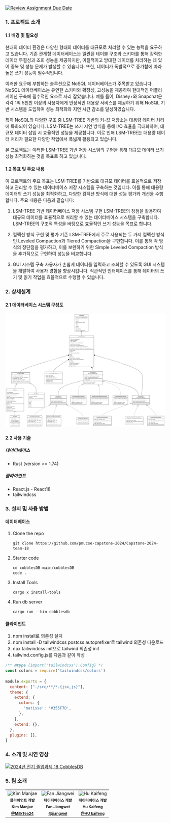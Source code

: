 [![Review Assignment Due Date](https://classroom.github.com/assets/deadline-readme-button-22041afd0340ce965d47ae6ef1cefeee28c7c493a6346c4f15d667ab976d596c.svg)](https://classroom.github.com/a/NJK_cPkH)

### 1. 프로젝트 소개
#### 1.1 배경 및 필요성

현대의 데이터 환경은 다양한 형태의 데이터를 대규모로 처리할 수 있는 능력을 요구하고 있습니다. 기존 관계형 데이터베이스는 일관된 테이블 구조와 스키마를 통해 강력한 데이터 무결성과 조회 성능을 제공하지만, 이질적이고 방대한 데이터를 처리하는 데 있어 중복 및 성능 문제가 발생할 수 있습니다. 또한, 데이터가 폭발적으로 증가함에 따라 높은 쓰기 성능이 필수적입니다.

이러한 요구에 부합하는 솔루션으로 NoSQL 데이터베이스가 주목받고 있습니다. NoSQL 데이터베이스는 유연한 스키마와 확장성, 고성능을 제공하여 현대적인 어플리케이션 구축에 필수적인 요소로 자리 잡았습니다. 예를 들어, Disney+와 Snapchat은 각각 1억 5천만 이상의 사용자에게 안정적인 대용량 서비스를 제공하기 위해 NoSQL 기반 시스템을 도입하여 성능 최적화와 지연 시간 감소를 달성하였습니다.

특히 NoSQL의 다양한 구조 중 LSM-TREE 기반의 키-값 저장소는 대용량 데이터 처리에 특화되어 있습니다. LSM-TREE는 쓰기 지연 방식을 통해 I/O 효율을 극대화하여, 대규모 데이터 삽입 시 효율적인 성능을 제공합니다. 이로 인해 LSM-TREE는 대용량 데이터 처리가 필요한 다양한 작업에서 폭넓게 활용되고 있습니다.

본 프로젝트는 이러한 LSM-TREE 기반 저장 시스템의 구현을 통해 대규모 데이터 쓰기 성능 최적화하는 것을 목표로 하고 있습니다.

#### 1.2 목표 및 주요 내용

이 프로젝트의 주요 목표는 LSM-TREE를 기반으로 대규모 데이터를 효율적으로 저장하고 관리할 수 있는 데이터베이스 저장 시스템을 구축하는 것입니다. 이를 통해 대용량 데이터의 쓰기 성능을 최적화하고, 다양한 컴팩션 방식에 대한 성능 평가와 개선을 수행합니다. 주요 내용은 다음과 같습니다:

1. LSM-TREE 기반 데이터베이스 저장 시스템 구현
LSM-TREE의 장점을 활용하여 대규모 데이터를 효율적으로 처리할 수 있는 데이터베이스 시스템을 구축합니다. LSM-TREE의 구조적 특성을 바탕으로 효율적인 쓰기 성능을 목표로 합니다.

2. 컴팩션 방식 구현 및 평가
기존 LSM-TREE에서 주로 사용되는 두 가지 컴팩션 방식인 Leveled Compaction과 Tiered Compaction을 구현합니다. 이를 통해 각 방식의 장단점을 평가하고, 이를 보완하기 위한 Simple Leveled Compaction 방식을 추가적으로 구현하여 성능을 비교합니다.

3. GUI 시스템 구축
사용자가 손쉽게 데이터를 입력하고 조회할 수 있도록 GUI 시스템을 개발하여 사용자 경험을 향상시킵니다. 직관적인 인터페이스를 통해 데이터의 쓰기 및 읽기 작업을 효율적으로 수행할 수 있습니다.

### 2. 상세설계

#### 2.1 데이터베이스 시스템 구성도

![class-diagram.png](./class-diagram.png)

#### 2.2 사용 기술

##### 데이터베이스

- Rust (version >= 1.74)

##### 클라이언트

- React.js - React18
- tailwindcss

### 3. 설치 및 사용 방법

#### 데이터베이스 
1. Clone the repo
   ```
   git clone https://github.com/pnucse-capstone-2024/Capstone-2024-team-18
   ```
2. Starter code
   ```
   cd cobblesDB-main/cobblesDB  
   code .
   ```
3. Install Tools
   ```
   cargo x install-tools   
   ```
4. Run db server 
   ```
   cargo run --bin cobblesdb
   ```
  
  

#### 클라이언트

1. npm install로 의존성 설치
2. npm install -D tailwindcss postcss autoprefixer로 tailwind 의존성 다운로드
3. npx tailwindcss init으로 tailwind 의존성 init
4. tailwind.config.js를 다음과 같이 작성

```javascript
/** @type {import('tailwindcss').Config} */
const colors = require('tailwindcss/colors')

module.exports = {
  content: ["./src/**/*.{jsx,js}"],
  theme: {
    extend: {
      colors: {
        'matisse': '#355F7D',
      },
    },
    extend: {},
  },
  plugins: [],
}
```

### 4. 소개 및 시연 영상

[![2024년 전기 졸업과제 18 CobblesDB](https://img.youtube.com/vi/Chjb8tGgkWw/0.jpg)](https://www.youtube.com/watch?v=Chjb8tGgkWw)

### 5. 팀 소개

<table>
  <tbody>
    <tr>
      <td align="center">
          <img src="https://avatars.githubusercontent.com/MilkTea24" width="100px;" alt="Kim Manjae"/><br />
          <sub><b>클라이언트 개발<br/>Kim Manjae<br/><a href="https://github.com/MilkTea24">@MilkTea24</a></b></sub>
        <br />
      </td>
      <td align="center">
          <img src="https://avatars.githubusercontent.com/u/84135487?v=4" width="100px;" alt="Fan Jiangwei"/><br />
          <sub><b>데이터베이스 개발<br/>Fan Jiangwei<br/><a href="https://github.com/jiangwel">@jiangwel</a></b></sub>
        <br />
      </td>
      <td align="center">
          <img src="https://avatars.githubusercontent.com/u/74716458?v=4" width="100px;" alt="Hu Kaifeng"/><br />
          <sub><b>데이터베이스 개발<br/>Hu Kaifeng<br/><a href="https://github.com/Polaris-control">@HU kaifeng</a></b></sub>
        <br />
      </td>
    </tr>
  </tbody>
</table>

